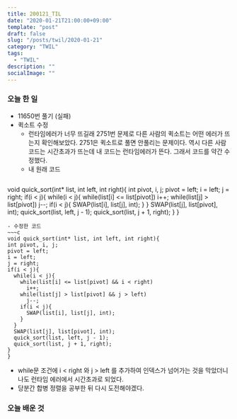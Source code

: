 ```yaml
---
title: 200121_TIL
date: "2020-01-21T21:00:00+09:00"
template: "post"
draft: false
slug: "/posts/twil/2020-01-21"
category: "TWIL"
tags:
  - "TWIL"
description: ""
socialImage: ""
---
```


### 오늘 한 일

- 11650번 풀기 (실패)
- 퀵소트 수정
  - 런타임에러가 너무 뜨길래 2751번 문제로 다른 사람의 퀵소트는 어떤 에러가 뜨는지 확인해보았다. 2751은 퀵소트로 풀면 안풀리는 문제이다. 역시 다른 사람 코드는 시간초과가 뜨는데 내 코드는 런타임에러가 뜬다. 그래서 코드를 약간 수정했다.
  - 내 원래 코드
  ~~~c
void quick_sort(int* list, int left, int right){
  int pivot, i, j;
  pivot = left;
  i = left;
  j = right;
  if(i < j){
    while(i < j){
      while(list[i] <= list[pivot])
        i++;
      while(list[j] > list[pivot])
        j--;
      if(i < j){
        SWAP(list[i], list[j], int);
      }
    }
    SWAP(list[j], list[pivot], int);
    quick_sort(list, left, j - 1);
    quick_sort(list, j + 1, right);
  }
}
  ~~~
  - 수정한 코드
  ~~~c
  void quick_sort(int* list, int left, int right){
  int pivot, i, j;
  pivot = left;
  i = left;
  j = right;
  if(i < j){
    while(i < j){
      while(list[i] <= list[pivot] && i < right)
        i++;
      while(list[j] > list[pivot] && j > left)
        j--;
      if(i < j){
        SWAP(list[i], list[j], int);
      }
    }
    SWAP(list[j], list[pivot], int);
    quick_sort(list, left, j - 1);
    quick_sort(list, j + 1, right);
  }
}
  ~~~
  - while문 조건에 i < right 와 j > left 를 추가하여 인덱스가 넘어가는 것을 막았더니 나도 런타임 에러에서 시간초과로 되었다.  
- 당분간 합병 정렬을 공부한 뒤 다시 도전해야겠다.
   
   
### 오늘 배운 것
